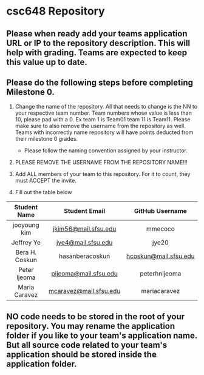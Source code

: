 # csc648 Repository

## Please when ready add your teams application URL or IP to the repository description. This will help with grading. Teams are expected to keep this value up to date.

## Please do the following steps before completing Milestone 0.
1. Change the name of the repository. All that needs to change is the NN to your respective team number. Team numbers whose value is less than 10, please pad with a 0. Ex team 1 is Team01 team 11 is Team11. Please make sure to also remove the username from the repository as well. Teams with incorrectly name repository will have points deducted from their milestone 0 grades.
      - Please follow the naming convention assigned by your instructor.

1. PLEASE REMOVE THE USERNAME FROM THE REPOSITORY NAME!!!

2. Add ALL members of your team to this repository. For it to count, they must ACCEPT the invite.

3. Fill out the table below


| Student Name | Student Email | GitHub Username |
|    :---:     |     :---:     |     :---:       |
| jooyoung kim      |   jkim56@mail.sfsu.edu            |     mmecoco            |
| Jeffrey Ye      | jye4@mail.sfsu.edu              |     jye20             |
| Bera H. Coskun      |    hasanberacoskun           |    hcoskun@mail.sfsu.edu             |
| Peter Ijeoma     |    pijeoma@mail.sfsu.edu           |  peterhnijeoma                |
| Maria Caravez      |    mcaravez@mail.sfsu.edu           |    mariacaravez              |

## NO code needs to be stored in the root of your repository. You may rename the application folder if you like to your team's application name. But all source code related to your team's application should be stored inside the application folder.

